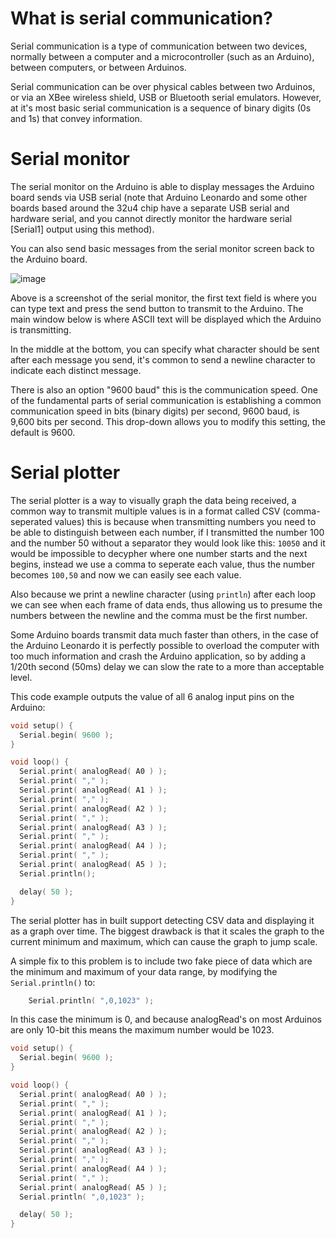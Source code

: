 # What is serial communication?

Serial communication is a type of communication between two devices, normally between a computer and a microcontroller (such as an Arduino), between computers, or between Arduinos.

Serial communication can be over physical cables between two Arduinos, or via an XBee wireless shield, USB or Bluetooth serial emulators. However, at it's most basic serial communication is a sequence of binary digits (0s and 1s) that convey information.

# Serial monitor

The serial monitor on the Arduino is able to display messages the Arduino board sends via USB serial (note that Arduino Leonardo and some other boards based around the 32u4 chip have a separate USB serial and hardware serial, and you cannot directly monitor the hardware serial \[Serial1\] output using this method).

You can also send basic messages from the serial monitor screen back to the Arduino board.

![image](https://github.com/creativetechnologylab/physicalComputingTutorials/assets/64136454/9cc51b84-1ea9-4e2b-b62d-0452fc14857b)

Above is a screenshot of the serial monitor, the first text field is where you can type text and press the send button to transmit to the Arduino. The main window below is where ASCII text will be displayed which the Arduino is transmitting.

In the middle at the bottom, you can specify what character should be sent after each message you send, it's common to send a newline character to indicate each distinct message.

There is also an option "9600 baud" this is the communication speed. One of the fundamental parts of serial communication is establishing a common communication speed in bits (binary digits) per second, 9600 baud, is 9,600 bits per second. This drop-down allows you to modify this setting, the default is 9600.

# Serial plotter

The serial plotter is a way to visually graph the data being received, a common way to transmit multiple values is in a format called CSV (comma-seperated values) this is because when transmitting numbers you need to be able to distinguish between each number, if I transmitted the number 100 and the number 50 without a separator they would look like this: `10050` and it would be impossible to decypher where one number starts and the next begins, instead we use a comma to seperate each value, thus the number becomes `100,50` and now we can easily see each value.

Also because we print a newline character (using `println`) after each loop we can see when each frame of data ends, thus allowing us to presume the numbers between the newline and the comma must be the first number.

Some Arduino boards transmit data much faster than others, in the case of the Arduino Leonardo it is perfectly possible to overload the computer with too much information and crash the Arduino application, so by adding a 1/20th second (50ms) delay we can slow the rate to a more than acceptable level.

This code example outputs the value of all 6 analog input pins on the Arduino:

````c++
void setup() {
  Serial.begin( 9600 );
}

void loop() {
  Serial.print( analogRead( A0 ) );
  Serial.print( "," );
  Serial.print( analogRead( A1 ) );
  Serial.print( "," );
  Serial.print( analogRead( A2 ) );
  Serial.print( "," );
  Serial.print( analogRead( A3 ) );
  Serial.print( "," );
  Serial.print( analogRead( A4 ) );
  Serial.print( "," );
  Serial.print( analogRead( A5 ) );
  Serial.println();

  delay( 50 );
}
````

The serial plotter has in built support detecting CSV data and displaying it as a graph over time. The biggest drawback is that it scales the graph to the current minimum and maximum, which can cause the graph to jump scale.

A simple fix to this problem is to include two fake piece of data which are the minimum and maximum of your data range, by modifying the `Serial.println()` to:

````c++
	Serial.println( ",0,1023" );
````

In this case the minimum is 0, and because analogRead's on most Arduinos are only 10-bit this means the maximum number would be 1023.

````c++
void setup() {
  Serial.begin( 9600 );
}

void loop() {
  Serial.print( analogRead( A0 ) );
  Serial.print( "," );
  Serial.print( analogRead( A1 ) );
  Serial.print( "," );
  Serial.print( analogRead( A2 ) );
  Serial.print( "," );
  Serial.print( analogRead( A3 ) );
  Serial.print( "," );
  Serial.print( analogRead( A4 ) );
  Serial.print( "," );
  Serial.print( analogRead( A5 ) );
  Serial.println( ",0,1023" );

  delay( 50 );
}
````
